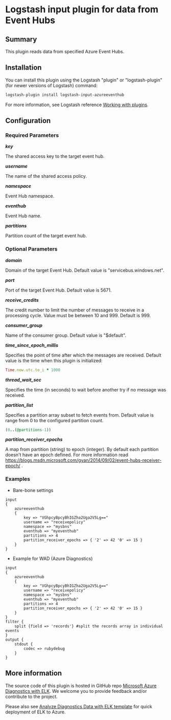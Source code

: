 # Logstash input plugin for data from Event Hubs 

## Summary
This plugin reads data from specified Azure Event Hubs.

## Installation
You can install this plugin using the Logstash "plugin" or "logstash-plugin" (for newer versions of Logstash) command:
```sh
logstash-plugin install logstash-input-azureeventhub
```
For more information, see Logstash reference [Working with plugins](https://www.elastic.co/guide/en/logstash/current/working-with-plugins.html).

## Configuration
### Required Parameters
__*key*__

The shared access key to the target event hub.

__*username*__

The name of the shared access policy.

__*namespace*__

Event Hub namespace.

__*eventhub*__

Event Hub name.

__*partitions*__

Partition count of the target event hub.

### Optional Parameters
__*domain*__

Domain of the target Event Hub. Default value is "servicebus.windows.net".

__*port*__

Port of the target Event Hub. Default value is 5671.

__*receive_credits*__

The credit number to limit the number of messages to receive in a processing cycle. Value must be between 10 and 999. Default is 999.

__*consumer_group*__

Name of the consumer group. Default value is "$default".

__*time_since_epoch_millis*__

Specifies the point of time after which the messages are received. Default value is the time when this plugin is initialized:
```ruby
Time.now.utc.to_i * 1000
```
__*thread_wait_sec*__

Specifies the time (in seconds) to wait before another try if no message was received.

__*partition_list*__

Specifies a partition array subset to fetch events from. Default value is range from 0 to the configured partition count.
```ruby
(0..(@partitions-1))
```

__*partition_receiver_epochs*__

A map from partition (string) to epoch (integer). By default each partition doesn't have an epoch defined. For more information read https://blogs.msdn.microsoft.com/gyan/2014/09/02/event-hubs-receiver-epoch/ .

### Examples
* Bare-bone settings
```
input
{
    azureeventhub
    {
        key => "VGhpcyBpcyBhIGZha2Uga2V5Lg=="
        username => "receivepolicy"
        namespace => "mysbns"
        eventhub => "myeventhub"
        partitions => 4
        partition_receiver_epochs => { '2' => 42 '0' => 15 }
    }
}
```

* Example for WAD (Azure Diagnostics)
```
input
{
    azureeventhub
    {
        key => "VGhpcyBpcyBhIGZha2Uga2V5Lg=="
        username => "receivepolicy"
        namespace => "mysbns"
        eventhub => "myeventhub"
        partitions => 4
        partition_receiver_epochs => { '2' => 42 '0' => 15 }
    }
}
filter {
    split {field => 'records'} #split the records array in individual events
}
output {
    stdout { 
        codec => rubydebug
    }
}
```

## More information
The source code of this plugin is hosted in GitHub repo [Microsoft Azure Diagnostics with ELK](https://github.com/Azure/azure-diagnostics-tools). We welcome you to provide feedback and/or contribute to the project.

Please also see [Analyze Diagnostics Data with ELK template](https://github.com/Azure/azure-quickstart-templates/tree/master/diagnostics-with-elk) for quick deployment of ELK to Azure.   
